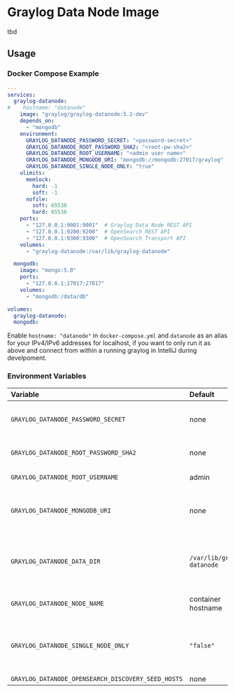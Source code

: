 Graylog Data Node Image
=======================

tbd

## Usage

### Docker Compose Example

```yaml
---
services:
  graylog-datanode:
#    hostname: "datanode"
    image: "graylog/graylog-datanode:5.2-dev"
    depends_on:
      - "mongodb"
    environment:
      GRAYLOG_DATANODE_PASSWORD_SECRET: "<password-secret>"
      GRAYLOG_DATANODE_ROOT_PASSWORD_SHA2: "<root-pw-sha2>"
      GRAYLOG_DATANODE_ROOT_USERNAME: "<admin user name>"
      GRAYLOG_DATANODE_MONGODB_URI: "mongodb://mongodb:27017/graylog"
      GRAYLOG_DATANODE_SINGLE_NODE_ONLY: "true"
    ulimits:
      memlock:
        hard: -1
        soft: -1
      nofile:
        soft: 65536
        hard: 65536
    ports:
      - "127.0.0.1:9001:9001"  # Graylog Data Node REST API
      - "127.0.0.1:9200:9200"  # OpenSearch REST API
      - "127.0.0.1:9300:9300"  # OpenSearch Transport API
    volumes:
      - "graylog-datanode:/var/lib/graylog-datanode"

  mongodb:
    image: "mongo:5.0"
    ports:
      - "127.0.0.1:27017:27017"
    volumes:
      - "mongodb:/data/db"

volumes:
  graylog-datanode:
  mongodb:

```

Enable `hostname: "datanode"` in `docker-compose.yml` and `datanode` as an alias for your IPv4/IPv6 addresses for localhost, if you want to only run it as above and connect from within a running graylog in IntelliJ during develpoment. 

### Environment Variables

| Variable | Default | Required | Description                                               |
| :--- | :--- | :--- |:----------------------------------------------------------|
| `GRAYLOG_DATANODE_PASSWORD_SECRET` | none | yes | Password secret to seed secret storage.                   |
| `GRAYLOG_DATANODE_ROOT_PASSWORD_SHA2` | none | yes | Password hash for the root user.                          |
| `GRAYLOG_DATANODE_ROOT_USERNAME` | admin | yes |name of the root user.                          |
| `GRAYLOG_DATANODE_MONGODB_URI` | none | yes | URI to the MongoDB instance and database.                 |
| `GRAYLOG_DATANODE_DATA_DIR` | `/var/lib/graylog-datanode` | no | The data root directory. (e.g., OpenSearch data)          |
| `GRAYLOG_DATANODE_NODE_NAME` | container hostname | no | The OpenSearch node name.                                 |
| `GRAYLOG_DATANODE_SINGLE_NODE_ONLY` | `"false"` | no | Starts OpenSearch in single node mode when set to `true`. |
| `GRAYLOG_DATANODE_OPENSEARCH_DISCOVERY_SEED_HOSTS` | none | no | tbd                                                       |


